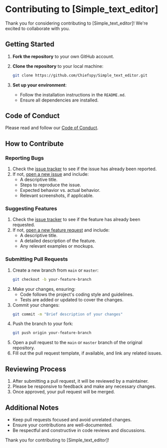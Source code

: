 # Contributing to [Simple_text_editor]

Thank you for considering contributing to [Simple_text_editor]! We're excited to collaborate with you.

## Getting Started

1. **Fork the repository** to your own GitHub account.
2. **Clone the repository** to your local machine:
   
    ```bash
    git clone https://github.com/Chiefspy/Simple_text_editor.git
    ```
4. **Set up your environment**:
    - Follow the installation instructions in the `README.md`.
    - Ensure all dependencies are installed.

## Code of Conduct

Please read and follow our [Code of Conduct](https://github.com/Chiefspy/Simple_text_editor/blob/main/CODE_OF_CONDUCT.md).

## How to Contribute

### Reporting Bugs

1. Check the [issue tracker](https://github.com/Chiefspy/Simple_text_editor/issues) to see if the issue has already been reported.
2. If not, [open a new issue](https://github.com/Chiefspy/Simple_text_editor/issues/new/choose) and include:
    - A descriptive title.
    - Steps to reproduce the issue.
    - Expected behavior vs. actual behavior.
    - Relevant screenshots, if applicable.

### Suggesting Features

1. Check the [issue tracker](https://github.com/Chiefspy/Simple_text_editor/issues) to see if the feature has already been requested.
2. If not, [open a new feature request](https://github.com/Chiefspy/Simple_text_editor/issues/new?assignees=&labels=&projects=&template=feature_request.md&title=) and include:
    - A descriptive title.
    - A detailed description of the feature.
    - Any relevant examples or mockups.

### Submitting Pull Requests

1. Create a new branch from `main` or `master`:
    ```bash
    git checkout -b your-feature-branch
    ```
2. Make your changes, ensuring:
    - Code follows the project's coding style and guidelines.
    - Tests are added or updated to cover the changes.
3. Commit your changes:
    ```bash
    git commit -m "Brief description of your changes"
    ```
4. Push the branch to your fork:
    ```bash
    git push origin your-feature-branch
    ```
5. Open a pull request to the `main` or `master` branch of the original repository.
6. Fill out the pull request template, if available, and link any related issues.

## Reviewing Process

1. After submitting a pull request, it will be reviewed by a maintainer.
2. Please be responsive to feedback and make any necessary changes.
3. Once approved, your pull request will be merged.

## Additional Notes

- Keep pull requests focused and avoid unrelated changes.
- Ensure your contributions are well-documented.
- Be respectful and constructive in code reviews and discussions.

Thank you for contributing to [Simple_text_editor]!

